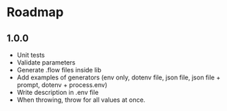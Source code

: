 # Roadmap

## 1.0.0

- Unit tests
- Validate parameters
- Generate .flow files inside lib
- Add examples of generators (env only, dotenv file, json file, json file + prompt, dotenv + process.env)
- Write description in .env file
- When throwing, throw for all values at once.
